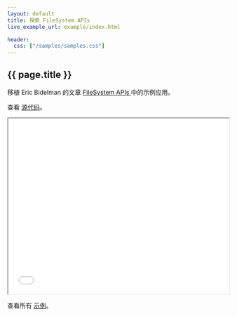 ```yaml
---
layout: default
title: 探索 FileSystem APIs
live_example_url: example/index.html

header:
  css: ["/samples/samples.css"]
---
```


## {{ page.title }}

移植 Eric Bidelman  的文章
[ FileSystem APIs ](http://www.html5rocks.com/en/tutorials/file/filesystem/)
中的示例应用。

查看
[源代码](https://github.com/dart-lang/dart-samples/tree/master/web/html5/file/filesystem)。

<iframe class="running-app-frame"
        style="height:400px;width:100%;"
        src="{{page.live_example_url}}">
</iframe>

查看所有 [示例](/samples/)。
